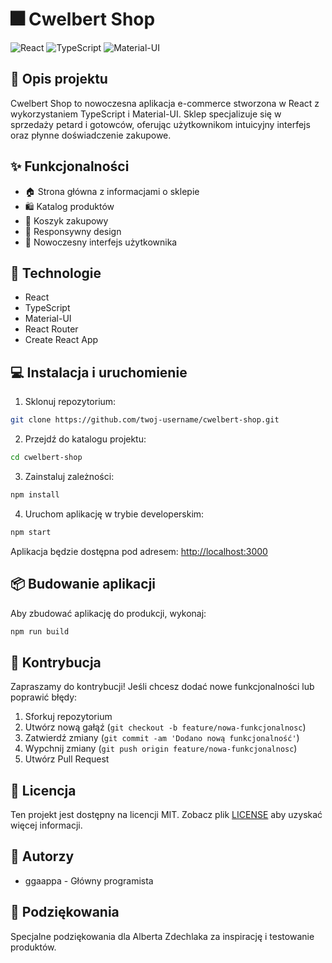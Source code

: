 # 🎆 Cwelbert Shop

![React](https://img.shields.io/badge/React-20232A?style=for-the-badge&logo=react&logoColor=61DAFB)
![TypeScript](https://img.shields.io/badge/TypeScript-007ACC?style=for-the-badge&logo=typescript&logoColor=white)
![Material-UI](https://img.shields.io/badge/Material--UI-0081CB?style=for-the-badge&logo=material-ui&logoColor=white)

## 📝 Opis projektu

Cwelbert Shop to nowoczesna aplikacja e-commerce stworzona w React z wykorzystaniem TypeScript i Material-UI. Sklep specjalizuje się w sprzedaży petard i gotowców, oferując użytkownikom intuicyjny interfejs oraz płynne doświadczenie zakupowe.

## ✨ Funkcjonalności

- 🏠 Strona główna z informacjami o sklepie
- 🛍️ Katalog produktów
- 🛒 Koszyk zakupowy
- 📱 Responsywny design
- 🎨 Nowoczesny interfejs użytkownika

## 🚀 Technologie

- React
- TypeScript
- Material-UI
- React Router
- Create React App

## 💻 Instalacja i uruchomienie

1. Sklonuj repozytorium:
```bash
git clone https://github.com/twoj-username/cwelbert-shop.git
```

2. Przejdź do katalogu projektu:
```bash
cd cwelbert-shop
```

3. Zainstaluj zależności:
```bash
npm install
```

4. Uruchom aplikację w trybie developerskim:
```bash
npm start
```

Aplikacja będzie dostępna pod adresem: [http://localhost:3000](http://localhost:3000)

## 📦 Budowanie aplikacji

Aby zbudować aplikację do produkcji, wykonaj:

```bash
npm run build
```

## 🤝 Kontrybucja

Zapraszamy do kontrybucji! Jeśli chcesz dodać nowe funkcjonalności lub poprawić błędy:

1. Sforkuj repozytorium
2. Utwórz nową gałąź (`git checkout -b feature/nowa-funkcjonalnosc`)
3. Zatwierdź zmiany (`git commit -am 'Dodano nową funkcjonalność'`)
4. Wypchnij zmiany (`git push origin feature/nowa-funkcjonalnosc`)
5. Utwórz Pull Request

## 📄 Licencja

Ten projekt jest dostępny na licencji MIT. Zobacz plik [LICENSE](LICENSE) aby uzyskać więcej informacji.

## 👥 Autorzy

- ggaappa - Główny programista

## 🙏 Podziękowania

Specjalne podziękowania dla Alberta Zdechlaka za inspirację i testowanie produktów.
